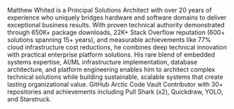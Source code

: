 Matthew Whited is a Principal Solutions Architect with over 20 years of experience who uniquely bridges hardware and software domains to deliver exceptional business results. With proven technical authority demonstrated through 650K+ package downloads, 22K+ Stack Overflow reputation (600+ solutions spanning 15+ years), and measurable achievements like 77% cloud infrastructure cost reductions, he combines deep technical innovation with practical enterprise platform solutions. His rare blend of embedded systems expertise, AI/ML infrastructure implementation, database architecture, and platform engineering enables him to architect complex technical solutions while building sustainable, scalable systems that create lasting organizational value. GitHub Arctic Code Vault Contributor with 30+ repositories and achievements including Pull Shark (x2), Quickdraw, YOLO, and Starstruck.